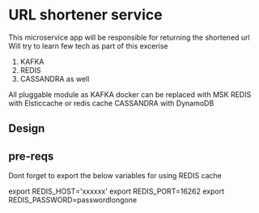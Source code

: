 # URL shortener service

This microservice app will be responsible for returning the shortened url
Will try to learn few tech as part of this excerise

1. KAFKA
2. REDIS
3. CASSANDRA as well 


All pluggable module as KAFKA docker can be replaced with MSK
REDIS with Elsticcache or redis cache
CASSANDRA with DynamoDB


## Design

## pre-reqs

Dont forget to export the below variables for using REDIS cache

export REDIS_HOST='xxxxxx'
export REDIS_PORT=16262
export REDIS_PASSWORD=passwordlongone


